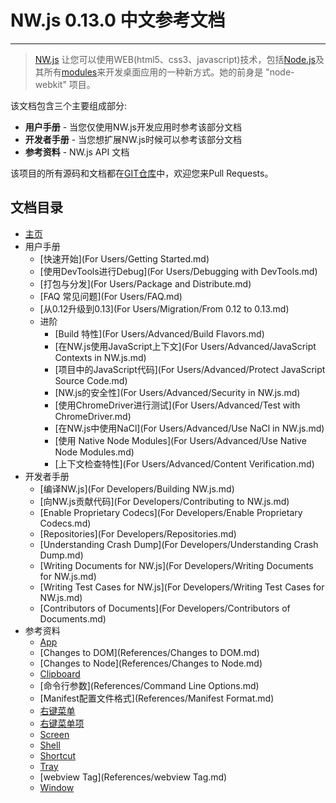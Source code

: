 # NW.js 0.13.0 中文参考文档
---

> [NW.js](http://nwjs.io) 让您可以使用WEB(html5、css3、javascript)技术，包括[Node.js](https://nodejs.org/)及其所有[modules](https://www.npmjs.org/)来开发桌面应用的一种新方式。她的前身是 "node-webkit" 项目。

该文档包含三个主要组成部分:

* **用户手册** - 当您仅使用NW.js开发应用时参考该部分文档
* **开发者手册** - 当您想扩展NW.js时候可以参考该部分文档
* **参考资料** - NW.js API 文档

该项目的所有源码和文档都在[GIT仓库](https://github.com/nwjs/nw.js/tree/nw13/docs)中，欢迎您来Pull Requests。

## 文档目录

* [主页](index.md)
* 用户手册
    - [快速开始](For Users/Getting Started.md)
    - [使用DevTools进行Debug](For Users/Debugging with DevTools.md)
    - [打包与分发](For Users/Package and Distribute.md)
    - [FAQ 常见问题](For Users/FAQ.md)
    - [从0.12升级到0.13](For Users/Migration/From 0.12 to 0.13.md)
    - 进阶
        + [Build 特性](For Users/Advanced/Build Flavors.md)
        + [在NW.js使用JavaScript上下文](For Users/Advanced/JavaScript Contexts in NW.js.md)
        + [项目中的JavaScript代码](For Users/Advanced/Protect JavaScript Source Code.md)
        + [NW.js的安全性](For Users/Advanced/Security in NW.js.md)
        + [使用ChromeDriver进行测试](For Users/Advanced/Test with ChromeDriver.md)
        + [在NW.js中使用NaCl](For Users/Advanced/Use NaCl in NW.js.md)
        + [使用 Native Node Modules](For Users/Advanced/Use Native Node Modules.md)
        + [上下文检查特性](For Users/Advanced/Content Verification.md)
* 开发者手册
    - [编译NW.js](For Developers/Building NW.js.md)
    - [向NW.js贡献代码](For Developers/Contributing to NW.js.md)
    - [Enable Proprietary Codecs](For Developers/Enable Proprietary Codecs.md)
    - [Repositories](For Developers/Repositories.md)
    - [Understanding Crash Dump](For Developers/Understanding Crash Dump.md)
    - [Writing Documents for NW.js](For Developers/Writing Documents for NW.js.md)
    - [Writing Test Cases for NW.js](For Developers/Writing Test Cases for NW.js.md)
    - [Contributors of Documents](For Developers/Contributors of Documents.md)
* 参考资料
    - [App](References/App.md)
    - [Changes to DOM](References/Changes to DOM.md)
    - [Changes to Node](References/Changes to Node.md)
    - [Clipboard](References/Clipboard.md)
    - [命令行参数](References/Command Line Options.md)
    - [Manifest配置文件格式](References/Manifest Format.md)
    - [右键菜单](References/Menu.md)
    - [右键菜单项](References/MenuItem.md)
    - [Screen](References/Screen.md)
    - [Shell](References/Shell.md)
    - [Shortcut](References/Shortcut.md)
    - [Tray](References/Tray.md)
    - [webview Tag](References/webview Tag.md)
    - [Window](References/Window.md)
